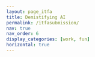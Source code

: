 ```yaml
---
layout: page_itfa
title: Demistifying AI
permalink: /itfasubmission/
nav: true
nav_order: 6
display_categories: [work, fun]
horizontal: true
---
```

    
    
<script src="{{ site.baseurl }}/assets/js/nature.js"></script>

